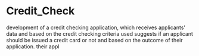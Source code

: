 # Credit_Check
development of a credit checking application, which receives applicants' data and based on the credit checking criteria used suggests if an applicant should be issued a credit card or not and based on the outcome of their application. their appl
